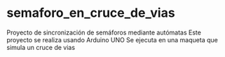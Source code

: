 # semaforo_en_cruce_de_vias
Proyecto de sincronización de semáforos mediante autómatas 
Este proyecto se realiza usando Arduino UNO
Se ejecuta en una maqueta que simula un cruce de vias
